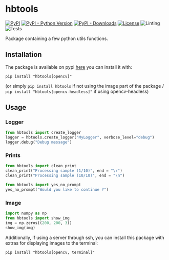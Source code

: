 # hbtools

[![PyPI](https://img.shields.io/pypi/v/hbtools?color=green&style=flat)](https://pypi.org/project/hbtools)
[![PyPI - Python Version](https://img.shields.io/pypi/pyversions/hbtools?style=flat)](https://pypi.org/project/hbtools)
[![PyPI - Downloads](https://img.shields.io/pypi/dm/hbtools?style=flat-square)](https://pypistats.org/packages/hbtools)
[![License](https://img.shields.io/pypi/l/hbtools?style=flat)](https://opensource.org/licenses/MIT)
![Linting](https://github.com/hoel-bagard/hbtools/actions/workflows/pre-commit.yaml/badge.svg)
![Tests](https://github.com/hoel-bagard/hbtools/actions/workflows/nox.yaml/badge.svg)

Package containing a few python utils functions.

## Installation

The package is available on pypi [here](https://pypi.org/project/hbtools/) you can install it with:

```
pip install "hbtools[opencv]"
```

(or simply `pip install hbtools` if not using the image part of the package / `pip install "hbtools[opencv-headless]"` if using opencv-headless)

## Usage

### Logger
```python
from hbtools import create_logger
logger = hbtools.create_logger("MyLogger", verbose_level="debug")
logger.debug("Debug message")
```

### Prints
```python
from hbtools import clean_print
clean_print("Processing sample (1/10)", end = "\r")
clean_print("Processing sample (10/10)", end = "\n")

from hbtools import yes_no_prompt
yes_no_prompt("Would you like to continue ?")
```

### Image
```python
import numpy as np
from hbtools import show_img
img = np.zeros((200, 200, 3))
show_img(img)
```

Additionally, if using a server through ssh, you can install this package with extras for displaying images to the terminal:
```
pip install "hbtools[opencv, terminal]"
```
